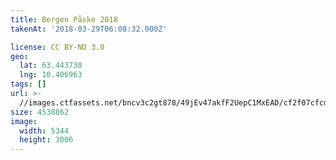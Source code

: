 ```yaml
---
title: Bergen Påske 2018
takenAt: '2018-03-29T06:08:32.000Z'

license: CC BY-ND 3.0
geo:
  lat: 63.443738
  lng: 10.406963
tags: []
url: >-
  //images.ctfassets.net/bncv3c2gt878/49jEv47akfF2UepC1MxEAD/cf2f07cfcdadf941dd118fdc11ac1540/bergen-pske-2018_40465941354_o
size: 4538862
image:
  width: 5344
  height: 3006
---
```

